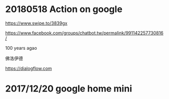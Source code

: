 
# 20180518 Action on google  

https://www.swipe.to/3839gx

https://www.facebook.com/groups/chatbot.tw/permalink/991142257730816/


100 years agao  

佛洛伊德

https://dialogflow.com  

# 2017/12/20 google home mini